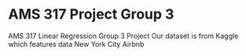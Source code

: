 # AMS 317 Project Group 3
AMS 317 Linear Regression Group 3 Project
Our dataset is from Kaggle which features data New York City Airbnb
